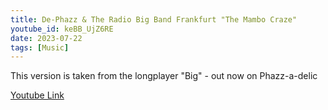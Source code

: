 ```yaml
---
title: De-Phazz & The Radio Big Band Frankfurt "The Mambo Craze"
youtube_id: keBB_UjZ6RE
date: 2023-07-22
tags: [Music]
---
```

This version is taken from the longplayer "Big" - out now on Phazz-a-delic  

[Youtube Link](https://www.youtube.com/watch?v=keBB_UjZ6RE)  
